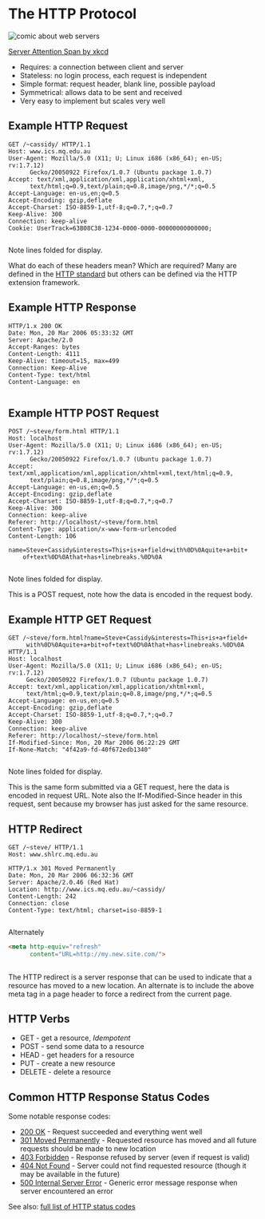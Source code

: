 # The HTTP Protocol

![comic about web servers](http://imgs.xkcd.com/comics/server_attention_span.png)

[Server Attention Span by xkcd](http://xkcd.com/869/)

- Requires: a connection between client and server
- Stateless: no login process, each request is independent
- Simple format: request header, blank line, possible payload
- Symmetrical: allows data to be sent and received
- Very easy to implement but scales very well

## Example HTTP Request

```HTTP
GET /~cassidy/ HTTP/1.1
Host: www.ics.mq.edu.au
User-Agent: Mozilla/5.0 (X11; U; Linux i686 (x86_64); en-US; rv:1.7.12)
      Gecko/20050922 Firefox/1.0.7 (Ubuntu package 1.0.7)
Accept: text/xml,application/xml,application/xhtml+xml,
      text/html;q=0.9,text/plain;q=0.8,image/png,*/*;q=0.5
Accept-Language: en-us,en;q=0.5
Accept-Encoding: gzip,deflate
Accept-Charset: ISO-8859-1,utf-8;q=0.7,*;q=0.7
Keep-Alive: 300
Connection: keep-alive
Cookie: UserTrack=63B08C38-1234-0000-0000-00000000000000; 
     
```

Note lines folded for display.

What do each of these headers mean? Which are required? Many are defined
in the [HTTP standard](ftp://ftp.isi.edu/in-notes/rfc2616.txt) but
others can be defined via the HTTP extension framework.

## Example HTTP Response

```HTTP
HTTP/1.x 200 OK
Date: Mon, 20 Mar 2006 05:33:32 GMT
Server: Apache/2.0
Accept-Ranges: bytes
Content-Length: 4111
Keep-Alive: timeout=15, max=499
Connection: Keep-Alive
Content-Type: text/html
Content-Language: en
     
```

## Example HTTP POST Request

```HTTP
POST /~steve/form.html HTTP/1.1
Host: localhost
User-Agent: Mozilla/5.0 (X11; U; Linux i686 (x86_64); en-US; rv:1.7.12)
      Gecko/20050922 Firefox/1.0.7 (Ubuntu package 1.0.7)
Accept: text/xml,application/xml,application/xhtml+xml,text/html;q=0.9,
      text/plain;q=0.8,image/png,*/*;q=0.5
Accept-Language: en-us,en;q=0.5
Accept-Encoding: gzip,deflate
Accept-Charset: ISO-8859-1,utf-8;q=0.7,*;q=0.7
Keep-Alive: 300
Connection: keep-alive
Referer: http://localhost/~steve/form.html
Content-Type: application/x-www-form-urlencoded
Content-Length: 106

name=Steve+Cassidy&interests=This+is+a+field+with%0D%0Aquite+a+bit+
    of+text%0D%0Athat+has+linebreaks.%0D%0A
     
```

Note lines folded for display.

This is a POST request, note how the data is encoded in the request
body.

## Example HTTP GET Request

```HTTP
GET /~steve/form.html?name=Steve+Cassidy&interests=This+is+a+field+
     with%0D%0Aquite+a+bit+of+text%0D%0Athat+has+linebreaks.%0D%0A HTTP/1.1
Host: localhost
User-Agent: Mozilla/5.0 (X11; U; Linux i686 (x86_64); en-US; rv:1.7.12)
     Gecko/20050922 Firefox/1.0.7 (Ubuntu package 1.0.7)
Accept: text/xml,application/xml,application/xhtml+xml,
     text/html;q=0.9,text/plain;q=0.8,image/png,*/*;q=0.5
Accept-Language: en-us,en;q=0.5
Accept-Encoding: gzip,deflate
Accept-Charset: ISO-8859-1,utf-8;q=0.7,*;q=0.7
Keep-Alive: 300
Connection: keep-alive
Referer: http://localhost/~steve/form.html
If-Modified-Since: Mon, 20 Mar 2006 06:22:29 GMT
If-None-Match: "4f42a9-fd-40f672edb1340"
     
```

Note lines folded for display.

This is the same form submitted via a GET request, here the data is
encoded in request URL. Note also the If-Modified-Since header in this
request, sent because my browser has just asked for the same resource.

## HTTP Redirect


```HTTP
GET /~steve/ HTTP/1.1
Host: www.shlrc.mq.edu.au

HTTP/1.x 301 Moved Permanently
Date: Mon, 20 Mar 2006 06:32:36 GMT
Server: Apache/2.0.46 (Red Hat)
Location: http://www.ics.mq.edu.au/~cassidy/
Content-Length: 242
Connection: close
Content-Type: text/html; charset=iso-8859-1
     
```

Alternately

```HTML
<meta http-equiv="refresh" 
      content="URL=http://my.new.site.com/">
     
```

The HTTP redirect is a server response that can be used to indicate that
a resource has moved to a new location. An alternate is to include the
above meta tag in a page header to force a redirect from the current
page.


## HTTP Verbs

- GET - get a resource, *Idempotent*
- POST - send some data to a resource
- HEAD - get headers for a resource
- PUT - create a new resource
- DELETE - delete a resource

## Common HTTP Response Status Codes

Some notable response codes:

- [200 OK](http://en.wikipedia.org/wiki/List_of_HTTP_status_codes#2xx_Success) -
    Request succeeded and everything went well
- [301 Moved Permanently](http://en.wikipedia.org/wiki/List_of_HTTP_status_codes#3xx_Redirection) -
    Requested resource has moved and all future requests should be made
    to new location
- [403 Forbidden](http://en.wikipedia.org/wiki/List_of_HTTP_status_codes#4xx_Client_Error) -
    Response refused by server (even if request is valid)
- [404 Not Found](http://en.wikipedia.org/wiki/List_of_HTTP_status_codes#4xx_Client_Error) -
    Server could not find requested resource (though it may be available
    in the future)
- [500 Internal Server Error](http://en.wikipedia.org/wiki/List_of_HTTP_status_codes#5xx_Server_Error) -
    Generic error message response when server encountered an error

See also: [full list of HTTP status codes](http://en.wikipedia.org/wiki/List_of_HTTP_status_codes)
